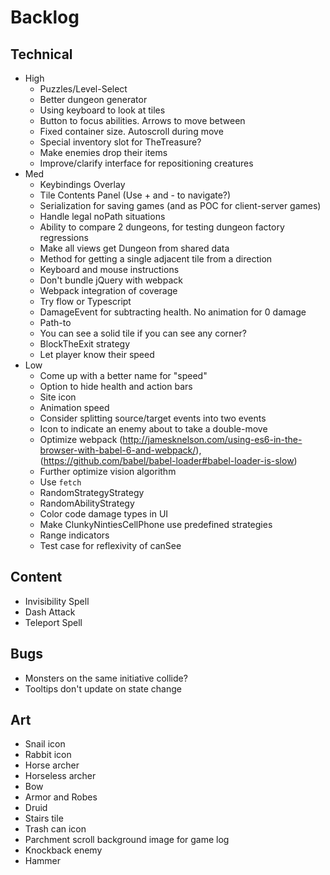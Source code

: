 # Backlog
## Technical
- High
  - Puzzles/Level-Select
  - Better dungeon generator
  - Using keyboard to look at tiles
  - Button to focus abilities. Arrows to move between
  - Fixed container size. Autoscroll during move
  - Special inventory slot for TheTreasure?
  - Make enemies drop their items
  - Improve/clarify interface for repositioning creatures
- Med
  - Keybindings Overlay
  - Tile Contents Panel (Use + and - to navigate?)
  - Serialization for saving games (and as POC for client-server games)
  - Handle legal noPath situations
  - Ability to compare 2 dungeons, for testing dungeon factory regressions
  - Make all views get Dungeon from shared data
  - Method for getting a single adjacent tile from a direction
  - Keyboard and mouse instructions
  - Don't bundle jQuery with webpack
  - Webpack integration of coverage
  - Try flow or Typescript
  - DamageEvent for subtracting health. No animation for 0 damage
  - Path-to
  - You can see a solid tile if you can see any corner?
  - BlockTheExit strategy
  - Let player know their speed
- Low
  - Come up with a better name for "speed"
  - Option to hide health and action bars
  - Site icon
  - Animation speed
  - Consider splitting source/target events into two events
  - Icon to indicate an enemy about to take a double-move
  - Optimize webpack (http://jamesknelson.com/using-es6-in-the-browser-with-babel-6-and-webpack/), (https://github.com/babel/babel-loader#babel-loader-is-slow)
  - Further optimize vision algorithm
  - Use `fetch`
  - RandomStrategyStrategy
  - RandomAbilityStrategy
  - Color code damage types in UI
  - Make ClunkyNintiesCellPhone use predefined strategies
  - Range indicators
  - Test case for reflexivity of canSee

## Content
  - Invisibility Spell
  - Dash Attack
  - Teleport Spell

## Bugs
  - Monsters on the same initiative collide?
  - Tooltips don't update on state change

## Art
  - Snail icon
  - Rabbit icon
  - Horse archer
  - Horseless archer
  - Bow
  - Armor and Robes
  - Druid
  - Stairs tile
  - Trash can icon
  - Parchment scroll background image for game log
  - Knockback enemy
  - Hammer

